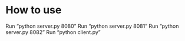 # How to use
Run “python server.py 8080”
Run “python server.py 8081”
Run “python server.py 8082”
Run “python client.py”
